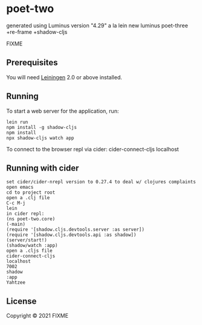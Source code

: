 # poet-two

generated using Luminus version "4.29"
a la
lein new luminus poet-three +re-frame +shadow-cljs

FIXME

## Prerequisites

You will need [Leiningen][1] 2.0 or above installed.

[1]: https://github.com/technomancy/leiningen

## Running

To start a web server for the application, run:

    lein run 
    npm install -g shadow-cljs
    npm install
    npx shadow-cljs watch app

To connect to the browser repl via cider:
    cider-connect-cljs
    localhost

## Running with cider

    set cider/cider-nrepl version to 0.27.4 to deal w/ clojures complaints
    open emacs
    cd to project root
    open a .clj file
    C-c M-j
    lein
    in cider repl:
    (ns poet-two.core)
    (-main)
    (require '[shadow.cljs.devtools.server :as server])
    (require '[shadow.cljs.devtools.api :as shadow])
    (server/start!)
    (shadow/watch :app)
    open a .cljs file
    cider-connect-cljs
    localhost
    7002
    shadow
    :app
    Yahtzee

## License

Copyright © 2021 FIXME

